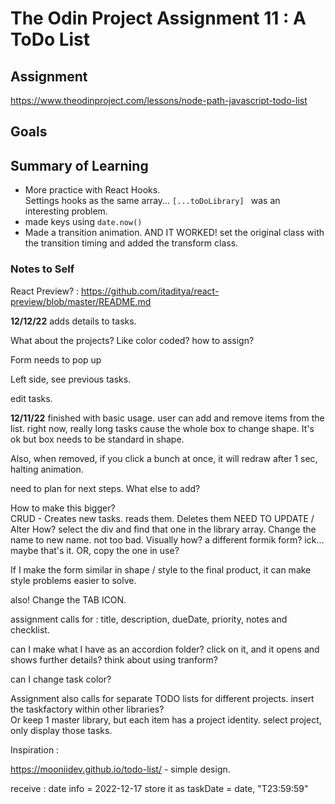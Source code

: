 # The Odin Project Assignment 11 : A ToDo List

## Assignment 
https://www.theodinproject.com/lessons/node-path-javascript-todo-list

## Goals



## Summary of Learning
* More practice with React Hooks.  
 Settings hooks as the same array... `[...toDoLibrary] ` was an interesting problem.
* made keys using `date.now()`
* Made a transition animation.  AND IT WORKED!  set the original class with the transition timing and added the transform class.   


### Notes to Self

React Preview? : https://github.com/itaditya/react-preview/blob/master/README.md


**12/12/22** 
adds details to tasks.

What about the projects?  Like color coded?  how to assign?   

Form needs to pop up 

Left side, see previous tasks. 

edit tasks.

**12/11/22** 
finished with basic usage.  user can add and remove items from the list.
right now, really long tasks cause the whole box to change shape. It's ok but box needs to be standard in shape.  

Also, when removed, if you click a bunch at once, it will redraw after 1 sec, halting animation.

need to plan for next steps.  What else to add?

How to make this bigger?  
CRUD - Creates new tasks.  reads them.  Deletes them
NEED TO UPDATE / Alter  How?   select the div and find that one in the library array.  Change the name to new name.    not too bad.
Visually how?   a different formik form?   ick... maybe that's it.  OR, copy the one in use?

If I make the form similar in shape / style to the final product, it can make style problems easier to solve. 

also!  Change the TAB ICON.  

assignment calls for : 
title, description, dueDate, priority, notes and checklist.

can I make what I have as an accordion folder? click on it, and it opens and shows further details?   think about using tranform?   

can I change task color?   

Assignment also calls for separate TODO lists for different projects. 
insert the taskfactory within other libraries?   
Or keep 1 master library, but each item has a project identity.  select project, only display those tasks.   



Inspiration : 

https://mooniidev.github.io/todo-list/ - simple design.   






receive  :
date info = 2022-12-17
store it as taskDate = date, "T23:59:59"


